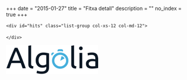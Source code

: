 +++
date        = "2015-01-27"
title       = "Fitxa detall"
description = ""
no_index    = true
+++
<link href="/css/cercador.css" rel="stylesheet" type="text/css" />

<section class="rslt" id="cercador_text">

<div class="row">

    <div id="hits" class="list-group col-xs-12 col-md-12">
        
    </div>

</div>

</section>

<!-- TEMPLATES -->
<script type="text/html" id="hit-template">
    <h1>{{title}}</h1>
    <table class='fitxa_detall col-xs-12 col-md-12'>
        <tbody>
            <tr><th colspan='2'>Dades de l'ENS</th></tr>
            {{#dades}}
            <tr><td class='col-md-4'>{{key}}</td><td>{{value}}</td></tr>
            {{/dades}}
        </tbody>
    </table>

    {{#detall_de_partícips.length}}
    <table class='fitxa_detall col-xs-12 col-md-12'>
        <tbody>
            <tr><th colspan='2'>Partíceps</th></tr>
            {{#detall_de_partícips}}
                {{#.}}
                <tr><td class='col-md-4'>{{key}}</td><td>{{value}}</td></tr>
                {{/.}}
                <tr><td colspan='2' class='nested_background'></td></tr>                
            {{/detall_de_partícips}}
        </tbody>
    </table>
    {{/detall_de_partícips.length}}

    {{#membres_òrgan_de_govern.length}}
    <table class='fitxa_detall col-xs-12 col-md-12'>
        <tbody>
            <tr><th colspan='2'>Membres dels òrgans de govern</th></tr>
            {{#membres_òrgan_de_govern}}
                {{#.}}
                <tr><td class='col-md-4'>{{key}}</td><td>{{value}}</td></tr>
                {{/.}}
                <tr><td colspan='2' class='nested_background'></td></tr>                
            {{/membres_òrgan_de_govern}}
        </tbody>
    </table>
    {{/membres_òrgan_de_govern.length}}

    {{#persones_òrgan_de_govern.length}}
    <table class='fitxa_detall col-xs-12 col-md-12'>
        <tbody>
            <tr><th colspan='2'>Persones òrgan de govern</th></tr>
            {{#persones_òrgan_de_govern}}
                {{#.}}
                <tr><td class='col-md-4'>{{key}}</td><td>{{value}}</td></tr>
                {{/.}}
                <tr><td colspan='2' class='nested_background'></td></tr>                
            {{/persones_òrgan_de_govern}}
        </tbody>
    </table>
    {{/persones_òrgan_de_govern.length}}

    {{#persones_cons_adm_soc_mercantil.length}}
    <table class='fitxa_detall col-xs-12 col-md-12'>
        <tbody>
            <tr><th colspan='2'>Persones del consell d'administració</th></tr>
            {{#persones_cons_adm_soc_mercantil}}
                {{#.}}
                <tr><td class='col-md-4'>{{key}}</td><td>{{value}}</td></tr>
                {{/.}}
                <tr><td colspan='2' class='nested_background'></td></tr>                
            {{/persones_cons_adm_soc_mercantil}}
        </tbody>
    </table>
    {{/persones_cons_adm_soc_mercantil.length}}

    {{#dades_registrals.length}}
    <table class='fitxa_detall col-xs-12 col-md-12'>
        <tbody>
            <tr><th colspan='2'>Dades registrals</th></tr>
            {{#dades_registrals}}
                {{#.}}
                <tr><td class='col-md-4'>{{key}}</td><td>{{value}}</td></tr>
                {{/.}}
                <tr><td colspan='2' class='nested_background'></td></tr>                
            {{/dades_registrals}}
        </tbody>
    </table>
    {{/dades_registrals.length}}

</script>

<script type="text/html" id="no-results-template">
    <div id="no-results-message">
      <p>Aquest ENS no existeix</p>
      <!--a href="." class='clear-all'>Neteja la cerca</a-->
    </div>
</script>

<script type="text/html" id="stats-template">
  S'han trobat <b>{{nbHits}}</b> resultats
</script>
<!-- /TEMPLATES -->

<div id="logo-algolia">
    <img src="/images/algolia/Algolia_logo_bg-white.jpg" alt="Logo Algolia" />
</div>

<script src="//cdnjs.cloudflare.com/ajax/libs/showdown/1.4.2/showdown.min.js"></script>
<script src="//cdn.jsdelivr.net/instantsearch.js/1/instantsearch.min.js"></script>
<script src="../app.js"></script>
<style>
.fitxa_detall tr td:first-child{
  font-weight: bold;
}
.nested_background{
    background-color: #ddd;
}
</style>
